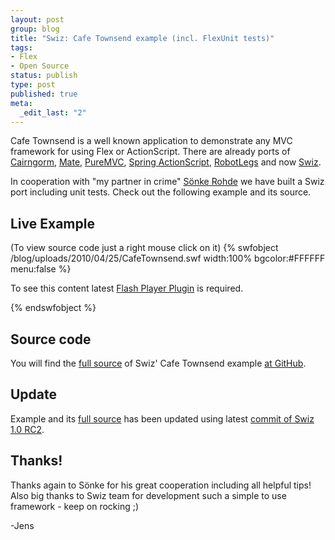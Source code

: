 ```yaml
--- 
layout: post
group: blog
title: "Swiz: Cafe Townsend example (incl. FlexUnit tests)"
tags: 
- Flex
- Open Source
status: publish
type: post
published: true
meta: 
  _edit_last: "2"
---
```


Cafe Townsend is a well known application to demonstrate any MVC framework for using Flex or ActionScript. There are already ports of [Cairngorm](http://cairngormdocs.org/blog/?p=19), [Mate](http://www.websector.de/blog/2010/03/12/mate-cafe-townsend-example-updated-for-using-flex-4/), [PureMVC](http://trac.puremvc.org/Demo_AS3_Flex_CafeTownsend), [Spring ActionScript](http://www.herrodius.com/blog/307), [RobotLegs](http://github.com/darscan/robotlegs-demos-Bundle/tree/master/CafeTownsend/) and now [Swiz](http://github.com/swiz/swiz-examples/tree/master/CafeTownsend-Flex4/).

In cooperation with "my partner in crime" [Sönke Rohde](http://soenkerohde.com/) we have built a Swiz port including unit tests. Check out the following example and its source.

<!--more-->

## Live Example

(To view source code just a right mouse click on it)
{% swfobject /blog/uploads/2010/04/25/CafeTownsend.swf width:100% bgcolor:#FFFFFF menu:false %}
<p>To see this content latest <a href='http://www.adobe.com/go/getflashplayer'>Flash Player Plugin</a> is required.</p>
{% endswfobject %}

## Source code

You will find the [full source](http://github.com/swiz/swiz-examples/tree/master/CafeTownsend-Flex4/) of Swiz' Cafe Townsend example [at GitHub](http://github.com/swiz/swiz-examples/tree/master/CafeTownsend-Flex4/).

## Update

Example and its [full source](http://github.com/swiz/swiz-examples/tree/master/CafeTownsend-Flex4/) has been updated using latest [commit of Swiz 1.0 RC2](http://github.com/swiz/swiz-framework/commit/1b7f62017d250834d6671a97aed42ac853ad59ef/).

## Thanks!

Thanks again to Sönke for his great cooperation including all helpful tips! Also big thanks to Swiz team for development such a simple to use framework - keep on rocking ;)

-Jens
